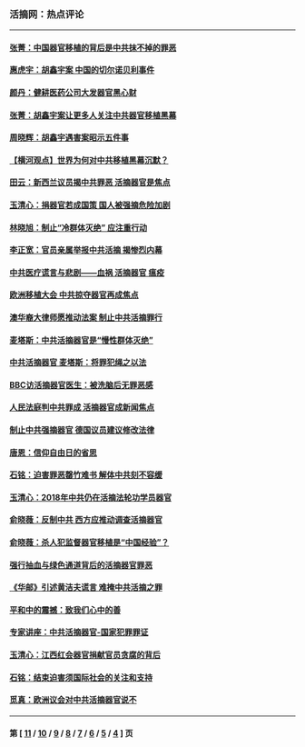 ### 活摘网：热点评论
---
#### [张菁：中国器官移植的背后是中共抹不掉的罪恶](../../pages/nf5879/n13974977.md?07130430) 
#### [惠虎宇：胡鑫宇案 中国的切尔诺贝利事件](../../pages/nf5879/n13942916.md?07130430) 
#### [颜丹：健耕医药公司大发器官黑心财](../../pages/nf5879/n13940134.md?07130430) 
#### [张菁：胡鑫宇案让更多人关注中共器官移植黑幕](../../pages/nf5879/n13929073.md?07130430) 
#### [周晓辉：胡鑫宇遇害案昭示五件事](../../pages/nf5879/n13921870.md?07130430) 
#### [【横河观点】世界为何对中共移植黑幕沉默？](../../pages/nf5879/n13244249.md?07130430) 
#### [田云：新西兰议员揭中共罪恶 活摘器官是焦点](../../pages/nf5879/n13070629.md?07130430) 
#### [玉清心：捐器官若成国策 国人被强摘危险加剧](../../pages/nf5879/n12802713.md?07130430) 
#### [林晓旭：制止“冷群体灭绝” 应注重行动](../../pages/nf5879/n12779736.md?07130430) 
#### [李正宽：官员亲属举报中共活摘 揭惨烈内幕](../../pages/nf5879/n12684490.md?07130430) 
#### [中共医疗谎言与悲剧——血祸 活摘器官 瘟疫](../../pages/nf5879/n12372103.md?07130430) 
#### [欧洲移植大会 中共掠夺器官再成焦点](../../pages/nf5879/n11538883.md?07130430) 
#### [澳华裔大律师愿推动法案 制止中共活摘罪行](../../pages/nf5879/n11377039.md?07130430) 
#### [麦塔斯：中共活摘器官是“慢性群体灭绝”](../../pages/nf5879/n11350529.md?07130430) 
#### [中共活摘器官 麦塔斯：将罪犯绳之以法](../../pages/nf5879/n11347973.md?07130430) 
#### [BBC访活摘器官医生：被洗脑后无罪恶感](../../pages/nf5879/n11335935.md?07130430) 
#### [人民法庭判中共罪成 活摘器官成新闻焦点](../../pages/nf5879/n11331578.md?07130430) 
#### [制止中共强摘器官 德国议员建议修改法律](../../pages/nf5879/n11249451.md?07130430) 
#### [唐恩：信仰自由日的省思](../../pages/nf5879/n11003525.md?07130430) 
#### [石铭：迫害罪恶罄竹难书  解体中共刻不容缓](../../pages/nf5879/n10942855.md?07130430) 
#### [玉清心：2018年中共仍在活摘法轮功学员器官](../../pages/nf5879/n10914646.md?07130430) 
#### [俞晓薇：反制中共 西方应推动调查活摘器官](../../pages/nf5879/n10794671.md?07130430) 
#### [俞晓薇：杀人犯监督器官移植是“中国经验”？](../../pages/nf5879/n10466427.md?07130430) 
#### [强行抽血与绿色通道背后的活摘器官罪恶](../../pages/nf5879/n10004708.md?07130430) 
#### [《华邮》引述黄洁夫谎言 难掩中共活摘之罪](../../pages/nf5879/n9642309.md?07130430) 
#### [平和中的震撼：致我们心中的善](../../pages/nf5879/n9021123.md?07130430) 
#### [专家讲座：中共活摘器官-国家犯罪罪证](../../pages/nf5879/n8828153.md?07130430) 
#### [玉清心：江西红会器官捐献官员贪腐的背后](../../pages/nf5879/n8522122.md?07130430) 
#### [石铭：结束迫害须国际社会的关注和支持](../../pages/nf5879/n8443497.md?07130430) 
#### [觅真：欧洲议会对中共活摘器官说不](../../pages/nf5879/n8337486.md?07130430) 

---
#### 第 [ [11](./11.md?07130430) / [10](./10.md?07130430) / [9](./9.md?07130430) / [8](./8.md?07130430) / [7](./7.md?07130430) / [6](./6.md?07130430) / [5](./5.md?07130430) / [4](./4.md?07130430) ] 页
